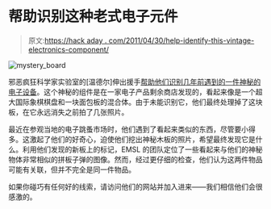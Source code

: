 # 帮助识别这种老式电子元件

> 原文:[https://hack aday . com/2011/04/30/help-identify-this-vintage-electronics-component/](https://hackaday.com/2011/04/30/help-identify-this-vintage-electronics-component/)

![mystery_board](../Images/e058e954d05015daf7a44363ee46a469.png "mystery_board")

邪恶疯狂科学家实验室的[温德尔]伸出援手[帮助他们识别几年前遇到的一件神秘的电子设备](http://www.evilmadscientist.com/article.php/whatzit3)。这个神秘的组件是在一家电子产品剩余商店发现的，看起来像是一个超大国际象棋棋盘和一块面包板的混合体。由于未能识别它，他们最终处理掉了这块板，在它永远消失之前拍了几张照片。

最近在参观当地的电子跳蚤市场时，他们遇到了看起来类似的东西，尽管要小得多。这激起了他们的好奇心，迫使他们挖出神秘木板的照片，希望最终发现它是什么。利用他们发现的新板上的标记，EMSL 的团队定位了一些看起来与他们的神秘物体非常相似的拼板子弹的图像。然而，经过更仔细的检查，他们认为这两件物品可能有关联，但并不完全是同一件物品。

如果你碰巧有任何好的线索，请访问他们的网站并加入进来——我们相信他们会很感激的。